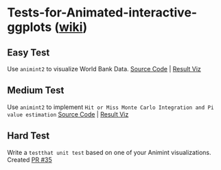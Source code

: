 # Tests-for-Animated-interactive-ggplots ([wiki](https://github.com/rstats-gsoc/gsoc2020/wiki/Animated-interactive-ggplots))

## Easy Test
Use `animint2` to visualize World Bank Data. [Source Code](EasyTask.R) | [Result Viz](http://bl.ocks.org/lazycipher/raw/4d565748a57d90038d4a49f5ef677b17/)

## Medium Test
Use `animint2` to implement `Hit or Miss Monte Carlo Integration and Pi value estimation` [Source Code](MediumTask.R) | [Result Viz](https://lazycipher.js.org/Tests-for-Animated-interactive-ggplots/MediumOutput/index.html)

## Hard Test
Write a `testthat unit test` based on one of your Animint visualizations. Created [PR #35](https://github.com/tdhock/animint2/pull/35)
